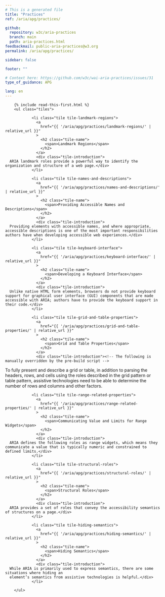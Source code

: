 ```yaml
---
# This is a generated file
title: "Practices"
ref: /aria/apg/practices/

github:
  repository: w3c/aria-practices
  branch: main
  path: aria-practices.html
feedbackmail: public-aria-practices@w3.org
permalink: /aria/apg/practices/

sidebar: false

footer: ""

# Context here: https://github.com/w3c/wai-aria-practices/issues/31
type_of_guidance: APG

lang: en
---
```



<link 
  rel="stylesheet"
  href="{{ '/content-assets/wai-aria-practices/styles.css' | relative_url }}"
>
<!-- Code highlighting styles -->
<link 
  rel="stylesheet"
  href="{{ '/aria/apg/example-index/css/github.css' | relative_url }}"
>

<div>

        {% include read-this-first.html %}
        <ul class="tiles">
          
                <li class="tile tile-landmark-regions">
                  <a 
                    href="{{ '/aria/apg/practices/landmark-regions/' | relative_url }}"
                  >
                    <h2 class="tile-name">
                      <span>Landmark Regions</span>
                    </h2>
                  </a>
                  <div class="tile-introduction">
      ARIA landmark roles provide a powerful way to identify the organization and structure of a web page.</div>
                </li>
               
                <li class="tile tile-names-and-descriptions">
                  <a 
                    href="{{ '/aria/apg/practices/names-and-descriptions/' | relative_url }}"
                  >
                    <h2 class="tile-name">
                      <span>Providing Accessible Names and Descriptions</span>
                    </h2>
                  </a>
                  <div class="tile-introduction">
      Providing elements with accessible names, and where appropriate, accessible descriptions is one of the most important responsibilities authors have when developing accessible web experiences.</div>
                </li>
               
                <li class="tile tile-keyboard-interface">
                  <a 
                    href="{{ '/aria/apg/practices/keyboard-interface/' | relative_url }}"
                  >
                    <h2 class="tile-name">
                      <span>Developing a Keyboard Interface</span>
                    </h2>
                  </a>
                  <div class="tile-introduction">
      Unlike native HTML form elements, browsers do not provide keyboard support for graphical user interface (GUI) components that are made accessible with ARIA; authors have to provide the keyboard support in their code.</div>
                </li>
               
                <li class="tile tile-grid-and-table-properties">
                  <a 
                    href="{{ '/aria/apg/practices/grid-and-table-properties/' | relative_url }}"
                  >
                    <h2 class="tile-name">
                      <span>Grid and Table Properties</span>
                    </h2>
                  </a>
                  <div class="tile-introduction"><!-- The following is manually overridden by the pre-build script -->
To fully present and describe a grid or table, in addition to parsing the headers, rows, and cells using the roles described in the grid pattern or table pattern, assistive technologies need to be able to determine the number of rows and columns and other factors.</div>
                </li>
               
                <li class="tile tile-range-related-properties">
                  <a 
                    href="{{ '/aria/apg/practices/range-related-properties/' | relative_url }}"
                  >
                    <h2 class="tile-name">
                      <span>Communicating Value and Limits for Range Widgets</span>
                    </h2>
                  </a>
                  <div class="tile-introduction">
      ARIA defines the following roles as range widgets, which means they communicate a value that is typically numeric and constrained to defined limits.</div>
                </li>
               
                <li class="tile tile-structural-roles">
                  <a 
                    href="{{ '/aria/apg/practices/structural-roles/' | relative_url }}"
                  >
                    <h2 class="tile-name">
                      <span>Structural Roles</span>
                    </h2>
                  </a>
                  <div class="tile-introduction">
      ARIA provides a set of roles that convey the accessibility semantics of structures on a page.</div>
                </li>
               
                <li class="tile tile-hiding-semantics">
                  <a 
                    href="{{ '/aria/apg/practices/hiding-semantics/' | relative_url }}"
                  >
                    <h2 class="tile-name">
                      <span>Hiding Semantics</span>
                    </h2>
                  </a>
                  <div class="tile-introduction">
      While ARIA is primarily used to express semantics, there are some situations where hiding an
      element’s semantics from assistive technologies is helpful.</div>
                </li>
              
        </ul>
      
</div>
<script>
  var SkipToConfig = {
    settings: {
      skipTo: {
        displayOption: 'popup',
        attachElement: '#site-header',
        colorTheme: 'aria'
      }
    }
  };
</script>
<script 
  src="{{ '/content-assets/wai-aria-practices/skipto.min.js' | relative_url }}"
></script>
